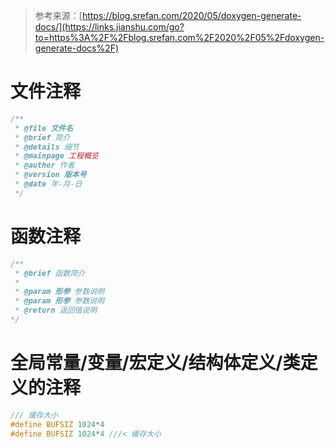 > 参考来源：[https://blog.srefan.com/2020/05/doxygen-generate-docs/](https://links.jianshu.com/go?to=https%3A%2F%2Fblog.srefan.com%2F2020%2F05%2Fdoxygen-generate-docs%2F)

# 文件注释

```c
/**
 * @file 文件名
 * @brief 简介
 * @details 细节
 * @mainpage 工程概览
 * @author 作者
 * @version 版本号
 * @date 年-月-日
 */
```

# 函数注释

```c
/**
 * @brief 函数简介
 * 
 * @param 形参 参数说明
 * @param 形参 参数说明
 * @return 返回值说明
*/
```

# 全局常量/变量/宏定义/结构体定义/类定义的注释

```c
/// 缓存大小
#define BUFSIZ 1024*4
#define BUFSIZ 1024*4 ///< 缓存大小
```

